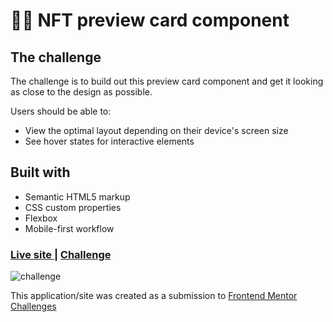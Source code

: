 # 👩‍💻 NFT preview card component

## The challenge

The challenge is to build out this preview card component and get it looking as close to the design as possible.

Users should be able to:

- View the optimal layout depending on their device's screen size
- See hover states for interactive elements

## Built with

- Semantic HTML5 markup
- CSS custom properties
- Flexbox
- Mobile-first workflow


<div>
  <h3>
    <a href= "https://amansgz.github.io/css-nft-preview-card/">
      Live site
    </a>
    <span> | </span>
    <a href= "https://www.frontendmentor.io/challenges/nft-preview-card-component-SbdUL_w0U">
      Challenge
    </a>
  </h3>
</div>

![challenge](https://github.com/amansgz/css-nft-preview-card/assets/133540994/dc1a9b0c-1150-4f48-be8a-26b383464d4c)

This application/site was created as a submission to <a href= "https://www.frontendmentor.io/">Frontend Mentor Challenges</a> 
